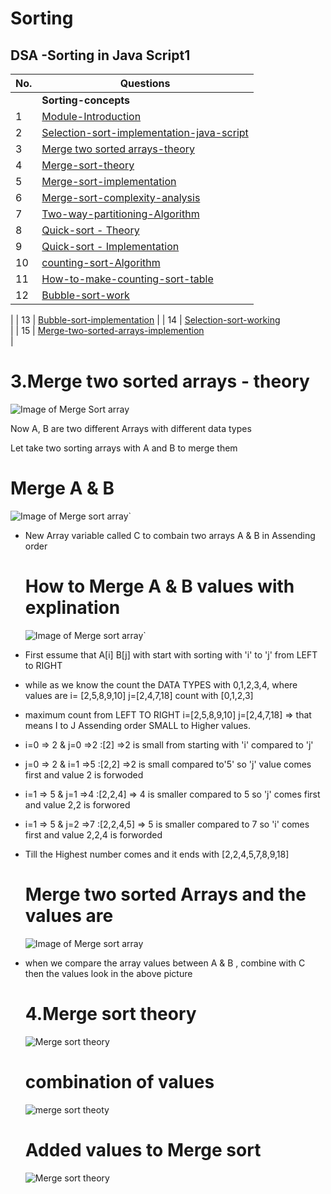 # Sorting

## DSA -Sorting in Java Script1

| No.| Questions                                                                                                                                                               |
| ---| ----------------------------------------------------------------------------------------------------------------------------------------------------------------------------------------------------------------------------------------------------------------------|
|    | **Sorting-concepts**                                                                                                                                                    |      
| 1  | [Module-Introduction](#)                                                                                                                                                |
| 2  | [Selection-sort-implementation-java-script](#)                                                                                                                          |
| 3  | [Merge two sorted arrays-theory](#)                                                                                                                                     |
| 4  | [Merge-sort-theory](#)                                                                                                                                                  |
| 5  | [Merge-sort-implementation](#)                                                                                                                                          |
| 6  | [Merge-sort-complexity-analysis ](#)                                                                                                                                    |
| 7  | [Two-way-partitioning-Algorithm](#)                                                                                                                                     |
| 8  | [Quick-sort - Theory](#)                                                                                                                                                |
| 9  | [Quick-sort - Implementation](#)                                                                                                                                        |
| 10 | [counting-sort-Algorithm ](#)                                                                                                                                           |
| 11 | [How-to-make-counting-sort-table](#)                                                                                                                                    |
| 12 | [Bubble-sort-work](#) 
|
| 13 | [Bubble-sort-implementation](#) 
|
| 14 | [Selection-sort-working](#)   
|
| 15 | [Merge-two-sorted-arrays-implemention](#)    
|








<!--1.Module introduction <br>
2.selection sort implementation - java script <br>
3.Merge two sorted arrays-theory <br>
4.Merge sort theory <br>
5.Merge sort - implementation <br>
6.Merge sort complexity analysis <br>
7.Two way partitioning Algorithm <br>
8.Quick sort - Theory <br>
7.Quick sort - Implementation <br>
8.counting sort Algorithm <br>
9.How to make counting sort stable <br>
10.Bubble sort - working <br>
11.Bubble sort implementation - javascript <br>
12.selection sort - working <br>
13.Merge two sorted arrays implementation - javascript <br>
14.Two way partitioning Implementation <br>
15.counting sort - Implementation <br>
16.Radix Sort Imtroduction <br>-->


# 3.Merge two sorted arrays - theory
![Image of Merge Sort array](./MergesortArray.png)

<p> Now A, B are two different Arrays with different data types </p>
<p> Let take two sorting arrays with A and B to merge them  </p>

# Merge A & B 

![Image of Merge sort array`](./MergesortArray1.png)

<ul>
<li><p> New Array variable called C to combain two arrays A & B in Assending order</p></li>

# How to Merge A & B values with explination 

![Image of Merge sort array`](./MergesortArray2.png)


<li><p> First essume that A[i] B[j] with start with sorting with 'i' to 'j' from LEFT to RIGHT</p></li>
<li><p> while as we know the count the DATA TYPES with 0,1,2,3,4, where values are i= [2,5,8,9,10] j=[2,4,7,18] count with [0,1,2,3]</p></li>
<li><p> maximum count from LEFT TO RIGHT i=[2,5,8,9,10] j=[2,4,7,18] => that means I to J Assending order SMALL to Higher values.</p></li>
  
<li><p> i=0 => 2 & j=0 =>2 :[2]  =>2 is small from starting with 'i' compared to 'j'</p></li>
<li><p> j=0 => 2 & i=1 =>5 :[2,2]  =>2 is small compared to'5' so 'j' value comes first and value 2 is forwoded</p></li>
<li><p> i=1 => 5 & j=1 =>4 :[2,2,4] => 4 is smaller compared to 5 so 'j' comes first and value 2,2 is forwored</p></li>
<li><p> i=1 => 5 & j=2 =>7 :[2,2,4,5] => 5 is smaller compared to 7 so 'i' comes first and value 2,2,4 is forworded</p></li>
<li><p> Till the Highest number comes and it ends with [2,2,4,5,7,8,9,18]</p></li>

# Merge two sorted Arrays and the values are 

![Image of Merge sort array](./MergesortArray3.png)

<li><p>when we compare the array values between A & B , combine with C then the values look in the above picture</p></li>

# 4.Merge sort theory

![Merge sort theory](./Mergesort.png)

# combination of values

![merge sort theoty](./Mergesort1.png)


# Added values to Merge sort

![Merge sort theory](./Mergesort2.png)
